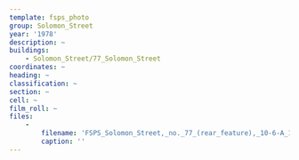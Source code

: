 ```yaml
---
template: fsps_photo
group: Solomon_Street
year: '1978'
description: ~
buildings:
    - Solomon_Street/77_Solomon_Street
coordinates: ~
heading: ~
classification: ~
section: ~
cell: ~
film_roll: ~
files:
    -
        filename: 'FSPS_Solomon_Street,_no._77_(rear_feature),_10-6-A_1978.png'
        caption: ''
---
```


